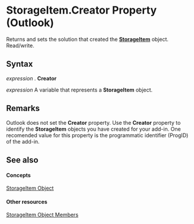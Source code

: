 
# StorageItem.Creator Property (Outlook)

Returns and sets the solution that created the  **[StorageItem](41776bc3-b838-2755-fd6b-3b5012fb9ae5.md)** object. Read/write.


## Syntax

 _expression_ . **Creator**

 _expression_ A variable that represents a **StorageItem** object.


## Remarks

Outlook does not set the  **Creator** property. Use the **Creator** property to identify the **StorageItem** objects you have created for your add-in. One recomended value for this property is the programmatic identifier (ProgID) of the add-in.


## See also


#### Concepts


[StorageItem Object](41776bc3-b838-2755-fd6b-3b5012fb9ae5.md)
#### Other resources


[StorageItem Object Members](450983cc-543f-a832-d9bb-06911b0b0ce4.md)
